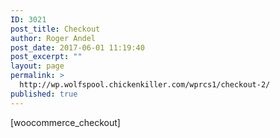 ```yaml
---
ID: 3021
post_title: Checkout
author: Roger Andel
post_date: 2017-06-01 11:19:40
post_excerpt: ""
layout: page
permalink: >
  http://wp.wolfspool.chickenkiller.com/wprcs1/checkout-2/
published: true
---
```

[woocommerce_checkout]